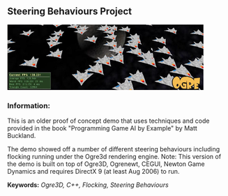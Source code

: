 Steering Behaviours Project
-------------------------

![Flocking Screenshot](https://github.com/antarctica2015/SteeringBehaviours/blob/main/images/flocking.jpg)

### Information:
This is an older proof of concept demo that uses techniques and code provided in the book "Programming Game AI by Example" by Matt Buckland. 

The demo showed off a number of different steering behaviours including flocking running under the Ogre3d rendering engine.
Note: This version of the demo is built on top of Ogre3D, Ogrenewt, CEGUI, Newton Game Dynamics and requires DirectX 9 (at least Aug 2006) to run.

**Keywords:** *Ogre3D, C++, Flocking, Steering Behaviours*
